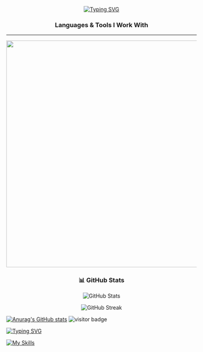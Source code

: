 
<p align="center">
  <a href="https://git.io/typing-svg">
    <img src="https://readme-typing-svg.demolab.com?size=30&width=500&lines=Hello%20There!+I'm%20Arunima" alt="Typing SVG">
  </a>
</p>


<h3 align="center">Languages & Tools I Work With</h3>
<p align="center">
  <hr width="100%">
</p>

<p align="center">
  <a href="https://skillicons.dev">
    <img src="https://skillicons.dev/icons?i=java,js,python,c,html,css,react,mongodb,express,nodejs,figma" width="600" />
  </a>
</p>


<h3 align="center">📊 GitHub Stats</h3>
<p align="center">
  <img src="https://github-readme-stats.vercel.app/api?username=arunimasingh06&show_icons=true&theme=tokyonight" alt="GitHub Stats" />
</p>
<p align="center">
  <img src="https://github-readme-streak-stats.herokuapp.com/?user=arunimasingh06&theme=tokyonight" alt="GitHub Streak" />
</p>




[![Anurag's GitHub stats](https://github-readme-stats.vercel.app/api?username=arunimasingh06)](https://github.com/arunimasingh06/github-readme-stats)
![visitor badge](https://visitor-badge.laobi.icu/badge?page_id=jwenjian.visitor-badge&left_text=My%20Page%20Visitors)

[![Typing SVG](https://readme-typing-svg.demolab.com/?lines=Hello%20There!+I'm%20Arunima)](https://git.io/typing-svg)


[![My Skills](https://skillicons.dev/icons?i=aws,gcp,azure,react,vue,flutter&perline=3)](https://skillicons.dev)
